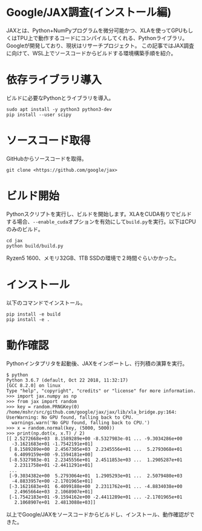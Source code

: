 # Google/JAX調査(インストール編)


JAXとは、Python+NumPyプログラムを微分可能かつ、XLAを使ってGPUもしくはTPU上で動作するコードにコンパイルしてくれる、Pythonライブラリ。Googleが開発しており、現状はリサーチプロジェクト。
この記事ではJAX調査に向けて、WSL上でソースコードからビルドする環境構築手順を紹介。

# 依存ライブラリ導入

ビルドに必要なPythonとライブラリを導入。

```
sudo apt install -y python3 python3-dev
pip install --user scipy
```

# ソースコード取得

GitHubからソースコードを取得。

```
git clone <https://github.com/google/jax>
```

# ビルド開始

Pythonスクリプトを実行し、ビルドを開始します。XLAをCUDA有りでビルドする場合、`--enable_cuda`オプションを有効にして`build.py`を実行。以下はCPUのみのビルド。

```
cd jax
python build/build.py
```

Ryzen5 1600、メモリ32GB、1TB SSDの環境で２時間ぐらいかかった。

# インストール

以下のコマンドでインストール。

```
pip install -e build
pip install -e .
```

# 動作確認

Pythonインタプリタを起動後、JAXをインポートし、行列積の演算を実行。

```
$ python
Python 3.6.7 (default, Oct 22 2018, 11:32:17)
[GCC 8.2.0] on linux
Type "help", "copyright", "credits" or "license" for more information.
>>> import jax.numpy as np
>>> from jax import random
>>> key = random.PRNGKey(0)
/home/mshr/src/github.com/google/jax/jax/lib/xla_bridge.py:164: UserWarning: No GPU found, falling back to CPU.
  warnings.warn('No GPU found, falling back to CPU.')
>>> x = random.normal(key, (5000, 5000))
>>> print(np.dot(x, x.T) / 2)
[[ 2.5272668e+03  8.1589289e+00 -8.5327983e-01 ... -9.3034286e+00
  -3.1621683e+01 -1.7542191e+01]
 [ 8.1589289e+00  2.4567305e+03  2.2345556e+01 ...  5.2793068e+01
   6.4099159e+00 -9.1594181e+00]
 [-8.5327983e-01  2.2345556e+01  2.4511853e+03 ...  1.2905287e+01
   2.2311758e+01 -2.4411291e+01]
 ...
 [-9.3034382e+00  5.2793064e+01  1.2905293e+01 ...  2.5079480e+03
  -4.8833957e+00 -2.1701965e+01]
 [-3.1621683e+01  6.4099188e+00  2.2311762e+01 ... -4.8834038e+00
   2.4965664e+03  2.1068907e+01]
 [-1.7542183e+01 -9.1594162e+00 -2.4411289e+01 ... -2.1701965e+01
   2.1068907e+01  2.4813088e+03]]
```

以上でGoogle/JAXをソースコードからビルドし、インストール、動作確認ができた。
